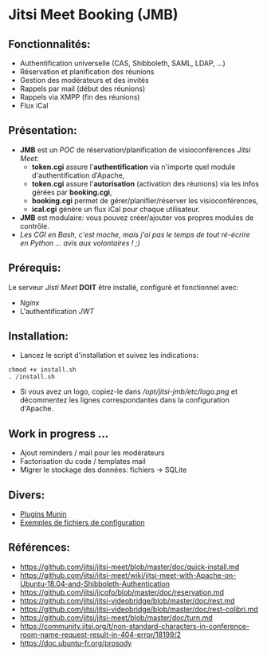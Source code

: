 # Jitsi Meet Booking (JMB)

## Fonctionnalités:

* Authentification universelle (CAS, Shibboleth, SAML, LDAP, ...)
* Réservation et planification des réunions
* Gestion des modérateurs et des invités
* Rappels par mail (début des réunions)
* Rappels via XMPP (fin des réunions)
* Flux iCal

## Présentation:

* **JMB** est un *POC* de réservation/planification de visioconférences *Jitsi Meet*:
  * **token.cgi** assure l'**authentification** via n'importe quel module d'authentification d'Apache,
  * **token.cgi** assure l'**autorisation** (activation des réunions) via les infos gérées par **booking.cgi**,
  * **booking.cgi** permet de gérer/planifier/réserver les visioconférences,
  * **ical.cgi** génère un flux iCal pour chaque utilisateur.
* **JMB** est modulaire: vous pouvez créer/ajouter vos propres modules de contrôle.
* *Les CGI en Bash, c'est moche, mais j'ai pas le temps de tout ré-écrire en Python ... avis aux volontaires ! ;)*

## Prérequis:

Le serveur *Jisti Meet* **DOIT** être installé, configuré et fonctionnel avec:

* *Nginx*
* L'authentification *JWT*

## Installation:

* Lancez le script d'installation et suivez les indications:

```
chmod +x install.sh
. /install.sh
```

* Si vous avez un logo, copiez-le dans */opt/jitsi-jmb/etc/logo.png* et décommentez les lignes correspondantes dans la configuration d'Apache.

## Work in progress ...
* Ajout reminders / mail pour les modérateurs
* Factorisation du code / templates mail
* Migrer le stockage des données: fichiers -> SQLite

## Divers:

* [Plugins Munin](https://github.com/lspagnol/jitsi-jmb/tree/master/munin)
* [Exemples de fichiers de configuration](https://github.com/lspagnol/jitsi-jmb/tree/master/conf-samples)

## Références:

* https://github.com/jitsi/jitsi-meet/blob/master/doc/quick-install.md
* https://github.com/jitsi/jitsi-meet/wiki/jitsi-meet-with-Apache-on-Ubuntu-18.04-and-Shibboleth-Authentication
* https://github.com/jitsi/jicofo/blob/master/doc/reservation.md
* https://github.com/jitsi/jitsi-videobridge/blob/master/doc/rest.md
* https://github.com/jitsi/jitsi-videobridge/blob/master/doc/rest-colibri.md
* https://github.com/jitsi/jitsi-meet/blob/master/doc/turn.md
* https://community.jitsi.org/t/non-standard-characters-in-conference-room-name-request-result-in-404-error/18199/2
* https://doc.ubuntu-fr.org/prosody
